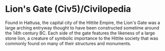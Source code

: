# Lion's Gate (Civ5)/Civilopedia

Found in Hattusa, the capital city of the Hittite Empire, the Lion's Gate was a large arching entryway thought to have been constructed sometime around the 14th century BC. Each side of the gate features the likeness of a large stone lion, a creature of symbolic importance to the Hittite society that was commonly found on many of their structures and monuments.
